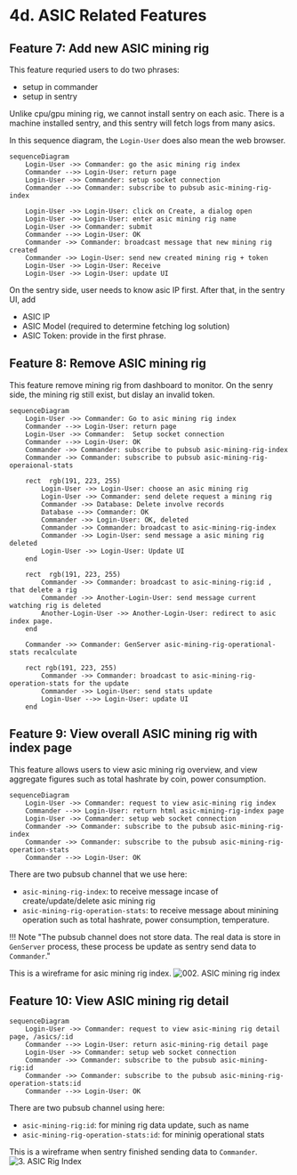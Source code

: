 # 4d. ASIC Related Features

## Feature 7: Add new ASIC mining rig
This feature requried users to do two phrases:

- setup in commander
- setup in sentry

Unlike cpu/gpu mining rig, we cannot install sentry on each asic. There is a machine installed sentry,
and this sentry will fetch logs from many asics.

In this sequence diagram, the `Login-User` does also mean the web browser.
```mermaid
sequenceDiagram
    Login-User ->> Commander: go the asic mining rig index
    Commander -->> Login-User: return page
    Login-User ->> Commander: setup socket connection
    Commander -->> Commander: subscribe to pubsub asic-mining-rig-index

    Login-User ->> Login-User: click on Create, a dialog open
    Login-User ->> Login-User: enter asic mining rig name
    Login-User ->> Commander: submit
    Commander -->> Login-User: OK
    Commander ->> Commander: broadcast message that new mining rig created
    Commander ->> Login-User: send new created mining rig + token
    Login-User ->> Login-User: Receive
    Login-User ->> Login-User: update UI
```

On the sentry side, user needs to know asic IP first. After that, in the sentry UI, add

- ASIC IP
- ASIC Model (required to determine fetching log solution)
- ASIC Token: provide in the first phrase.


## Feature 8: Remove ASIC mining rig
This feature remove mining rig from dashboard to monitor. On the senry side, the mining rig still exist, but dislay an invalid token.

```mermaid
sequenceDiagram
    Login-User ->> Commander: Go to asic mining rig index
    Commander -->> Login-User: return page
    Login-User ->> Commander:  Setup socket connection
    Commander -->> Login-User: OK
    Commander ->> Commander: subscribe to pubsub asic-mining-rig-index
    Commander ->> Commander: subscribe to pubsub asic-mining-rig-operaional-stats

    rect  rgb(191, 223, 255)
        Login-User ->> Login-User: choose an asic mining rig
        Login-User ->> Commander: send delete request a mining rig
        Commander ->> Database: Delete involve records
        Database -->> Commander: OK
        Commander ->> Login-User: OK, deleted
        Commander ->> Commander: broadcast to asic-mining-rig-index
        Commander ->> Login-User: send message a asic mining rig deleted
        Login-User ->> Login-User: Update UI
    end

    rect  rgb(191, 223, 255)
        Commander ->> Commander: broadcast to asic-mining-rig:id , that delete a rig
        Commander ->> Another-Login-User: send message current watching rig is deleted
        Another-Login-User ->> Another-Login-User: redirect to asic index page.
    end

    Commander ->> Commander: GenServer asic-mining-rig-operational-stats recalculate

    rect rgb(191, 223, 255)
        Commander ->> Commander: broadcast to asic-mining-rig-operation-stats for the update
        Commander ->> Login-User: send stats update
        Login-User -->> Login-User: update UI
    end
```

## Feature 9: View overall ASIC mining rig with index page
This feature allows users to view asic mining rig overview, and view aggregate figures such as total hashrate by coin, power consumption.

```mermaid
sequenceDiagram
    Login-User ->> Commander: request to view asic-mining rig index
    Commander -->> Login-User: return html asic-mining-rig-index page
    Login-User ->> Commander: setup web socket connection
    Commander ->> Commander: subscribe to the pubsub asic-mining-rig-index
    Commander ->> Commander: subscribe to the pubsub asic-mining-rig-operation-stats
    Commander -->> Login-User: OK
```

There are two pubsub channel that we use here:
- `asic-mining-rig-index`: to receive message incase of create/update/delete asic mining rig
- `asic-mining-rig-operation-stats`: to receive message about minining operation such as total hashrate, power consumption, temperature.



!!! Note "The pubsub channel does not store data. The real data is store in `GenServer` process, these process be update as sentry send data to `Commander`."

This is a wireframe for asic mining rig index.
![002. ASIC mining rig index](/images/002-asic-rig-index.png)

## Feature 10: View ASIC mining rig detail
```mermaid
sequenceDiagram
    Login-User ->> Commander: request to view asic-mining rig detail page, /asics/:id
    Commander -->> Login-User: return asic-mining-rig detail page
    Login-User ->> Commander: setup web socket connection
    Commander ->> Commander: subscribe to the pubsub asic-mining-rig:id
    Commander ->> Commander: subscribe to the pubsub asic-mining-rig-operation-stats:id
    Commander -->> Login-User: OK
```

There are two pubsub channel using here:
- `asic-mining-rig:id`: for mining rig data update, such as name
- `asic-mining-rig-operation-stats:id`: for mininig operational stats

This is a wireframe when sentry finished sending data to `Commander`.
![3. ASIC Rig Index](/images/003-asic-rig-index.png)
